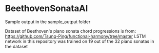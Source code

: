 # BeethovenSonataAI
Sample output in the sample_output folder

Dataset of Beethoven's piano sonata chord progressions is from: https://github.com/Tsung-Ping/functional-harmony/tree/master
LSTM network in this repository was trained on 19 out of the 32 piano sonatas in the dataset
